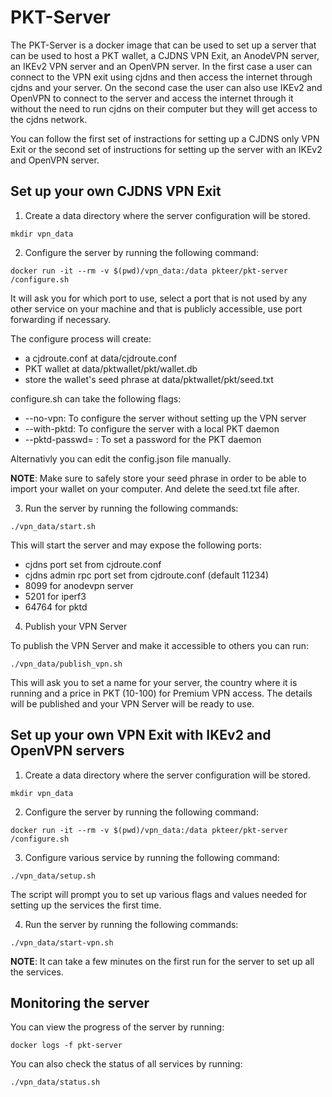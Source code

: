 # PKT-Server

The PKT-Server is a docker image that can be used to set up a server that can be used to host a PKT wallet, a CJDNS VPN Exit, an AnodeVPN server, an IKEv2 VPN server and an OpenVPN server.
In the first case a user can connect to the VPN exit using cjdns and then access the internet through cjdns and your server. 
On the second case the user can also use IKEv2 and OpenVPN to connect to the server and access the internet through it without the need to run cjdns on their computer but they will get access to the cjdns network.

You can follow the first set of instractions for setting up a CJDNS only VPN Exit or the second set of instructions for setting up the server with an IKEv2 and OpenVPN server.

## Set up your own CJDNS VPN Exit

1. Create a data directory where the server configuration will be stored.

```mkdir vpn_data```

2. Configure the server by running the following command:

```docker run -it --rm -v $(pwd)/vpn_data:/data pkteer/pkt-server /configure.sh```

It will ask you for which port to use, select a port that is not used by any other service on your machine and that is publicly accessible, use port forwarding if necessary.

The configure process will create:
* a cjdroute.conf at data/cjdroute.conf
* PKT wallet at data/pktwallet/pkt/wallet.db
* store the wallet's seed phrase at data/pktwallet/pkt/seed.txt

configure.sh can take the following flags:
* --no-vpn: To configure the server without setting up the VPN server
* --with-pktd: To configure the server with a local PKT daemon
* --pktd-passwd= : To set a password for the PKT daemon

Alternativly you can edit the config.json file manually.

**NOTE**: Make sure to safely store your seed phrase in order to be able to import your wallet on your computer. And delete the seed.txt file after.

3. Run the server by running the following commands:

```./vpn_data/start.sh```

This will start the server and may expose the following ports:
* cjdns port set from cjdroute.conf
* cjdns admin rpc port set from cjdroute.conf (default 11234)
* 8099 for anodevpn server
* 5201 for iperf3
* 64764 for pktd

4. Publish your VPN Server

To publish the VPN Server and make it accessible to others you can run:

```./vpn_data/publish_vpn.sh```

This will ask you to set a name for your server, the country where it is running and a price in PKT (10-100) for Premium VPN access.
The details will be published and your VPN Server will be ready to use.

## Set up your own VPN Exit with IKEv2 and OpenVPN servers

1. Create a data directory where the server configuration will be stored.

```mkdir vpn_data```

2. Configure the server by running the following command:

```docker run -it --rm -v $(pwd)/vpn_data:/data pkteer/pkt-server /configure.sh```

3. Configure various service by running the following command:

```./vpn_data/setup.sh```

The script will prompt you to set up various flags and values needed for setting up the services the first time.

4. Run the server by running the following commands:

```./vpn_data/start-vpn.sh```

**NOTE**: It can take a few minutes on the first run for the server to set up all the services.

## Monitoring the server

You can view the progress of the server by running:

```docker logs -f pkt-server```

You can also check the status of all services by running:

```./vpn_data/status.sh```
